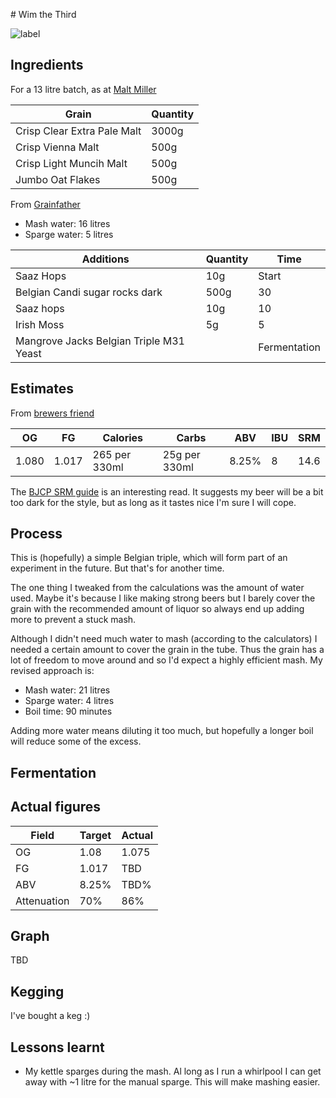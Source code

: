 # Wim the Third

![label](label.png)

## Ingredients

For a 13 litre batch, as at [Malt Miller](https://www.themaltmiller.co.uk/rg/?id=249276)

| Grain                          | Quantity |
| ------------------------------ | -------- |
| Crisp Clear Extra Pale Malt    | 3000g    |
| Crisp Vienna Malt              | 500g     |
| Crisp Light Muncih Malt        | 500g     |
| Jumbo Oat Flakes               | 500g     |

From [Grainfather](https://shop.grainfather.com/brewing-calculators)

* Mash water: 16 litres
* Sparge water: 5 litres

| Additions                              | Quantity | Time         |
| -------------------------------------- | -------- | ------------ |
| Saaz Hops                              | 10g      | Start        |
| Belgian Candi sugar rocks dark         | 500g     | 30           |
| Saaz hops                              | 10g      | 10           |
| Irish Moss                             | 5g       | 5
| Mangrove Jacks Belgian Triple M31 Yeast |          | Fermentation |


## Estimates

From [brewers friend](https://www.brewersfriend.com)

| OG    | FG    | Calories     | Carbs         | ABV  | IBU  | SRM  |
| ----- | ----- | ------------ | ------------- |---- | ---- | ---- |
| 1.080 | 1.017 | 265 per 330ml | 25g per 330ml | 8.25% | 8   | 14.6   |

The [BJCP SRM guide](https://www.brewersfriend.com/2017/05/07/beer-styles-srm-color-chart-2017-update/) is an interesting read. It suggests my beer will be a bit too dark for the style, but as long as it tastes nice I'm sure I will cope.


## Process

This is (hopefully) a simple Belgian triple, which will form part of an experiment in the future. But that's for another time.

The one thing I tweaked from the calculations was the amount of water used. Maybe it's because I like making strong beers but I barely cover the grain with the recommended amount of liquor so always end up adding more to prevent a stuck mash.

Although I didn't need much water to mash (according to the calculators) I needed a certain amount to cover the grain in the tube. Thus the grain has a lot of freedom to move around and so I'd expect a highly efficient mash. My revised approach is:
* Mash water: 21 litres
* Sparge water: 4 litres
* Boil time: 90 minutes

Adding more water means diluting it too much, but hopefully a longer boil will reduce some of the excess.

## Fermentation


## Actual figures


| Field       | Target         | Actual |
| ----------- | ------------- | ---------- |
| OG          | 1.08      |1.075|
| FG          | 1.017      |TBD|
| ABV         | 8.25%    |TBD%|
| Attenuation | 70%     |86%|

## Graph

TBD

## Kegging

I've bought a keg :)


## Lessons learnt

* My kettle sparges during the mash. Al long as I run a whirlpool I can get away with ~1 litre for the manual sparge. This will make mashing easier.
